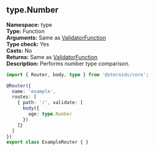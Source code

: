 ## type.Number

**Namespace:** type  
**Type:** Function  
**Arguments:** Same as [ValidatorFunction](../../router-decorator/routedefinition/validationrule/validatorfunction)  
**Type check:** Yes  
**Casts:** No  
**Returns:** Same as [ValidatorFunction](../../router-decorator/routedefinition/validationrule/validatorfunction)  
**Description:** Performs number type comparison.

```ts
import { Router, body, type } from '@steroids/core';

@Router({
  name: 'example',
  routes: [
    { path: '/', validate: [
      body({
        age: type.Number
      })
    ]}
  ]
})
export class ExampleRouter { }
```
